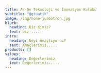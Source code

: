 ```yaml
---
title: Ar-Ge Teknoloji ve İnovasyon Kulübü
subtitle: "@gtuatik"
image: /img/home-jumbotron.jpg
blurb:
  heading: Biz Kimiz?
  text: biz .....
intro:
  heading: Neyi Amaçlıyoruz?
  text: Amaçlarımız.....
products: []
values:
  heading: Değerlerimiz
  text: Değerlerimiz.....
---
```

